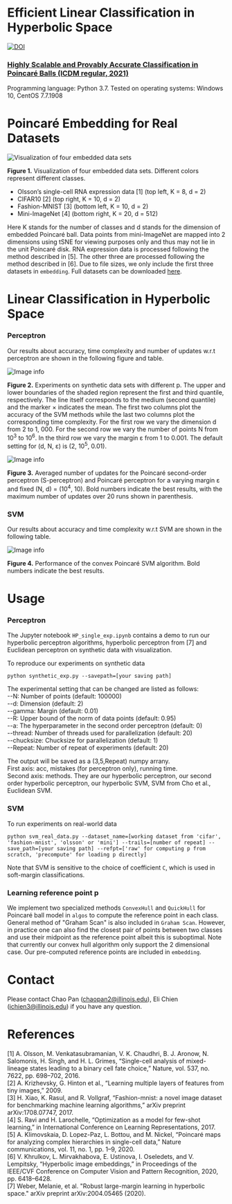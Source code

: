 # Efficient Linear Classification in Hyperbolic Space
[![DOI](https://zenodo.org/badge/401898578.svg)](https://zenodo.org/badge/latestdoi/401898578)

### [Highly Scalable and Provably Accurate Classification in Poincaré Balls (ICDM regular, 2021)](https://arxiv.org/pdf/2109.03781.pdf)

Programming language: Python 3.7. Tested on operating systems: Windows 10, CentOS 7.7.1908

# Poincaré Embedding for Real Datasets
![Visualization of four embedded data sets](./figs/real_data_embedding.png)

**Figure 1.** Visualization of four embedded data sets. Different colors represent different classes.
- Olsson’s single-cell RNA expression data [1] (top left, K = 8, d = 2)
- CIFAR10 [2] (top right, K = 10, d = 2)
- Fashion-MNIST [3] (bottom left, K = 10, d = 2)
- Mini-ImageNet [4] (bottom right, K = 20, d = 512)

Here K stands for the number of classes and d stands for the dimension of embedded Poincaré ball. Data points from mini-ImageNet are mapped into 2 dimensions using tSNE for viewing purposes only and thus may not lie in the unit Poincaré disk. RNA expression data is processed following the method described in [5]. The other three are processed following the method described in [6]. Due to file sizes, we only include the first three datasets in `embedding`. Full datasets can be downloaded [here](https://doi.org/10.13012/B2IDB-6901251_V1).

# Linear Classification in Hyperbolic Space

### Perceptron

Our results about accuracy, time complexity and number of updates w.r.t perceptron are shown in the following figure and table.

![Image info](./figs/perceptron_results.png)

**Figure 2.** Experiments on synthetic data sets with different p. The upper and lower boundaries of the shaded region represent the first and third quantile, respectively. The line itself corresponds to the medium (second quantile) and the marker × indicates the mean. The first two columns plot the accuracy of the SVM methods while the last two columns plot the corresponding time complexity. For the first row we vary the dimension d from 2 to 1, 000. For the second row we vary the number of points N from 10<sup>3</sup> to 10<sup>6</sup>. In the third row we vary the margin ε from 1 to 0.001. The default setting for (d, N, ε) is
(2, 10<sup>5</sup>, 0.01).

![Image info](./figs/perceptron_table.png)

**Figure 3.** Averaged number of updates for the Poincaré second-order perceptron (S-perceptron) and Poincaré perceptron for a varying margin ε and fixed (N, d) = (10<sup>4</sup>, 10). Bold numbers indicate the best results, with the maximum number of updates over 20 runs shown in parenthesis.

### SVM
Our results about accuracy and time complexity w.r.t SVM are shown in the following table.

![Image info](./figs/svm_table.png)

**Figure 4.** Performance of the convex Poincaré SVM algorithm. Bold numbers indicate the best results.

# Usage

### Perceptron

The Jupyter notebook `HP_single_exp.ipynb` contains a demo to run our hyperbolic perceptron algorithms, hyperbolic perceptron from [7] and Euclidean perceptron on synthetic data with visualization.

To reproduce our experiments on synthetic data
```
python synthetic_exp.py --savepath=[your saving path] 
```
The experimental setting that can be changed are listed as follows: \
--N: Number of points (default: 100000) \
--d: Dimension (default: 2) \
--gamma: Margin (default: 0.01) \
--R: Upper bound of the norm of data points (default: 0.95) \
--a: The hyperparameter in the second order perceptron (default: 0) \
--thread: Number of threads used for parallelization (default: 20) \
--chucksize: Chucksize for parallelization (default: 1) \
--Repeat: Number of repeat of experiments (default: 20) 

The output will be saved as a (3,5,Repeat) numpy arrany. \
First axis: acc, mistakes (for perceptron only), running time. \
Second axis: methods. They are our hyperbolic perceptron, our second order hyperbolic perceptron, our hyperbolic SVM, SVM from Cho et al., Euclidean SVM.

### SVM

To run experiments on real-world data
```
python svm_real_data.py --dataset_name=[working dataset from 'cifar', 'fashion-mnist', 'olsson' or 'mini'] --trails=[number of repeat] --save_path=[your saving path] --refpt=['raw' for computing p from scratch, 'precompute' for loading p directly]
```
Note that SVM is sensitive to the choice of coefficient `C`, which is used in soft-margin classifications.

### Learning reference point p
We implement two specialized methods `ConvexHull` and `QuickHull` for Poincaré ball model in `algos` to compute the reference point in each class. General method of "Graham Scan" is also included in `Graham Scan`. However, in practice one can also find the closest pair of points between two classes and use their midpoint as the reference point albeit this is suboptimal. Note that currently our convex hull algorithm only support the 2 dimensional case. Our pre-computed reference points are included in `embedding`.

# Contact
Please contact Chao Pan (chaopan2@illinois.edu), Eli Chien (ichien3@illinois.edu) if you have any question.

# References
[1] A. Olsson, M. Venkatasubramanian, V. K. Chaudhri, B. J. Aronow, N. Salomonis, H. Singh, and H. L. Grimes, “Single-cell analysis of mixed-lineage states leading to a binary cell fate choice,” Nature, vol. 537, no. 7622, pp. 698–702, 2016. \
[2] A. Krizhevsky, G. Hinton et al., “Learning multiple layers of features from tiny images,” 2009. \
[3] H. Xiao, K. Rasul, and R. Vollgraf, “Fashion-mnist: a novel image dataset for benchmarking machine learning algorithms,” arXiv preprint arXiv:1708.07747, 2017. \
[4] S. Ravi and H. Larochelle, “Optimization as a model for few-shot learning,” in International Conference on Learning Representations, 2017. \
[5] A. Klimovskaia, D. Lopez-Paz, L. Bottou, and M. Nickel, “Poincaré maps for analyzing complex hierarchies in single-cell data,” Nature communications, vol. 11, no. 1, pp. 1–9, 2020. \
[6] V. Khrulkov, L. Mirvakhabova, E. Ustinova, I. Oseledets, and V. Lempitsky, “Hyperbolic image embeddings,” in Proceedings of the IEEE/CVF Conference on Computer Vision and Pattern Recognition, 2020, pp. 6418–6428. \
[7] Weber, Melanie, et al. "Robust large-margin learning in hyperbolic space." arXiv preprint arXiv:2004.05465 (2020).



